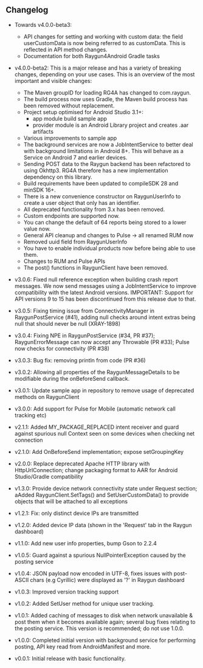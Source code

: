 ## Changelog

- Towards v4.0.0-beta3:
  - API changes for setting and working with custom data: the field userCustomData is now being referred to as customData. This is reflected in API method changes.
  - Documentation for both Raygun4Android Gradle tasks

- v4.0.0-beta2: This is a major release and has a variety of breaking changes, depending on your use cases. This is an overview of the most important and visible changes:

  - The Maven groupID for loading RG4A has changed to com.raygun.
  - The build process now uses Gradle, the Maven build process has been removed without replacement.
  - Project setup optimised for Android Studio 3.1+:
    - app module build sample app
    - provider module is an Android Library project and creates .aar artifacts
  - Various improvements to sample app
  - The background services are now a JobIntentService to better deal with background limitations in Android 8+. This will behave as a Service on Android 7 and earlier devices.
  - Sending POST data to the Raygun backend has been refactored to using Okhttp3. RG4A therefore has a new implementation dependency on this library.
  - Build requirements have been updated to compileSDK 28 and minSDK 16+.
  - There is a new convenience constructor on RaygunUserInfo to create a user object that only has an identifier.
  - All deprecated functionality from 3.x has been removed.
  - Custom endpoints are supported now.
  - You can change the default of 64 reports being stored to a lower value now.
  - General API cleanup and changes to Pulse -> all renamed RUM now
  - Removed uuid field from RaygunUserInfo
  - You have to enable individual products now before being able to use them.
  - Changes to RUM and Pulse APIs
  - The post() functions in RaygunClient have been removed.
  
- v3.0.6: Fixed null reference exception when building crash report messages. We now send messages using a JobIntentService to improve compatibility with the latest Android versions. IMPORTANT: Support for API versions 9 to 15 has been discontinued from this release due to that. 

- v3.0.5: Fixing timing issue from ConnectivityManager in RaygunPostService (#41), adding null checks around intent extras being null that should never be null (XRAY-1898)

- v3.0.4: Fixing NPE in RaygunPostService (#34, PR #37); RaygunErrorMessage can now accept any Throwable (PR #33); Pulse now checks for connectivity (PR #38)

- v3.0.3: Bug fix: removing println from code (PR #36)

- v3.0.2: Allowing all properties of the RaygunMessageDetails to be modifiable during the onBeforeSend callback.

- v3.0.1: Update sample app in repository to remove usage of deprecated methods on RaygunClient

- v3.0.0: Add support for Pulse for Mobile (automatic network call tracking etc)

- v2.1.1: Added MY_PACKAGE_REPLACED intent receiver and guard against spurious null Context seen on some devices when checking net connection

- v2.1.0: Add OnBeforeSend implementation; expose setGroupingKey

- v2.0.0: Replace deprecated Apache HTTP library with HttpUrlConnection; change packaging format to AAR for Android Studio/Gradle compatibility

- v1.3.0: Provide device network connectivity state under Request section; aAdded RaygunClient.SetTags() and SetUserCustomData() to provide objects that will be attached to all exceptions

- v1.2.1: Fix: only distinct device IPs are transmitted

- v1.2.0: Added device IP data (shown in the 'Request' tab in the Raygun dashboard)

- v1.1.0: Add new user info properties, bump Gson to 2.2.4

- v1.0.5: Guard against a spurious NullPointerException caused by the posting service

- v1.0.4: JSON payload now encoded in UTF-8, fixes issues with post-ASCII chars (e.g Cyrillic) were displayed as '?' in Raygun dashboard

- v1.0.3: Improved version tracking support

- v1.0.2: Added SetUser method for unique user tracking.

- v1.0.1: Added caching of messages to disk when network unavailable & post them when it becomes available again; several bug fixes relating to the posting service. This version is recommended; do not use 1.0.0.

- v1.0.0: Completed initial version with background service for performing posting, API key read from AndroidManifest and more.

- v0.0.1: Initial release with basic functionality.
